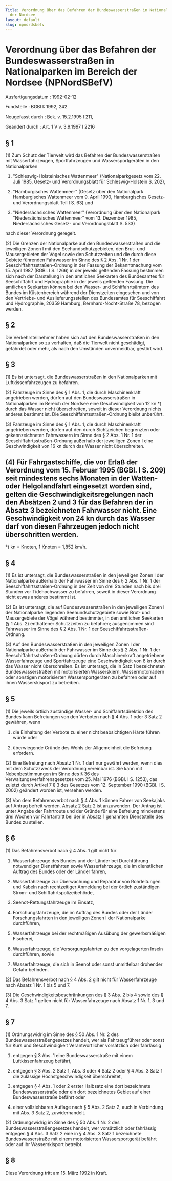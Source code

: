 ```yaml
---
Title: Verordnung über das Befahren der Bundeswasserstraßen in Nationalparken im Bereich
  der Nordsee
layout: default
slug: npnordsbefv
---
```


# Verordnung über das Befahren der Bundeswasserstraßen in Nationalparken im Bereich der Nordsee (NPNordSBefV)

Ausfertigungsdatum
:   1992-02-12

Fundstelle
:   BGBl I: 1992, 242

Neugefasst durch
:   Bek. v. 15.2.1995 I 211,

Geändert durch
:   Art. 1 V v. 3.9.1997 I 2216


## § 1

(1) Zum Schutz der Tierwelt wird das Befahren der Bundeswasserstraßen
mit Wasserfahrzeugen, Sportfahrzeugen und Wassersportgeräten in den
Nationalparken

1.  "Schleswig-Holsteinisches Wattenmeer" (Nationalparkgesetz vom 22. Juli
    1985, Gesetz- und Verordnungsblatt für Schleswig-Holstein S. 202),


2.  "Hamburgisches Wattenmeer" (Gesetz über den Nationalpark Hamburgisches
    Wattenmeer vom 9. April 1990, Hamburgisches Gesetz- und
    Verordnungsblatt Teil I S. 63) und


3.  "Niedersächsisches Wattenmeer" (Verordnung über den Nationalpark
    "Niedersächsisches Wattenmeer" vom 13. Dezember 1985,
    Niedersächsisches Gesetz- und Verordnungsblatt S. 533)



nach dieser Verordnung geregelt.

(2) Die Grenzen der Nationalparke auf den Bundeswasserstraßen und die
jeweiligen Zonen I mit den Seehundschutzgebieten, den Brut- und
Mausergebieten der Vögel sowie den Schutzzeiten und die durch diese
Gebiete führenden Fahrwasser im Sinne des § 2 Abs. 1 Nr. 1 der
Seeschiffahrtsstraßen-Ordnung in der Fassung der Bekanntmachung vom
15\. April 1987 (BGBl. I S. 1266) in der jeweils geltenden Fassung
bestimmen sich nach der Darstellung in den amtlichen Seekarten des
Bundesamtes für Seeschiffahrt und Hydrographie in der jeweils
geltenden Fassung. Die amtlichen Seekarten können bei den Wasser- und
Schiffahrtsämtern des Bundes im Küstenbereich während der Dienstzeiten
eingesehen und von den Vertriebs- und Auslieferungsstellen des
Bundesamtes für Seeschiffahrt und Hydrographie, 20359 Hamburg,
Bernhard-Nocht-Straße 78, bezogen werden.


## § 2

Die Verkehrsteilnehmer haben sich auf den Bundeswasserstraßen in den
Nationalparken so zu verhalten, daß die Tierwelt nicht geschädigt,
gefährdet oder mehr, als nach den Umständen unvermeidbar, gestört
wird.


## § 3

(1) Es ist untersagt, die Bundeswasserstraßen in den Nationalparken
mit Luftkissenfahrzeugen zu befahren.

(2) Fahrzeuge im Sinne des § 1 Abs. 1, die durch Maschinenkraft
angetrieben werden, dürfen auf den Bundeswasserstraßen in
Nationalparken im Bereich der Nordsee eine Geschwindigkeit von 12 kn
\*) durch das Wasser nicht überschreiten, soweit in dieser Verordnung
nichts anderes bestimmt ist. Die Seeschiffahrtsstraßen-Ordnung bleibt
unberührt.

(3) Fahrzeuge im Sinne des § 1 Abs. 1, die durch Maschinenkraft
angetrieben werden, dürfen auf den durch Sichtzeichen begrenzten oder
gekennzeichneten Fahrwassern im Sinne des § 2 Abs. 1 Nr. 1 der
Seeschiffahrtsstraßen-Ordnung außerhalb der jeweiligen Zonen I eine
Geschwindigkeit von 16 kn durch das Wasser nicht überschreiten.

(4) Für Fahrgastschiffe, die vor Erlaß der Verordnung vom 15. Februar
1995 (BGBl. I S. 209) seit mindestens sechs Monaten in der Watten-
oder Helgolandfahrt eingesetzt worden sind, gelten die
Geschwindigkeitsregelungen nach den Absätzen 2 und 3 für das Befahren
der in Absatz 3 bezeichneten Fahrwasser nicht. Eine Geschwindigkeit
von 24 kn durch das Wasser darf von diesen Fahrzeugen jedoch nicht
überschritten werden.
-----

\*) kn = Knoten, 1 Knoten = 1,852 km/h.





## § 4

(1) Es ist untersagt, die Bundeswasserstraßen in den jeweiligen Zonen
I der Nationalparke außerhalb der Fahrwasser im Sinne des § 2 Abs. 1
Nr. 1 der Seeschiffahrtsstraßen-Ordnung in der Zeit von drei Stunden
nach bis drei Stunden vor Tidehochwasser zu befahren, soweit in dieser
Verordnung nicht etwas anderes bestimmt ist.

(2) Es ist untersagt, die auf Bundeswasserstraßen in den jeweiligen
Zonen I der Nationalparke liegenden Seehundschutzgebiete sowie Brut-
und Mausergebiete der Vögel während bestimmter, in den amtlichen
Seekarten (§ 1 Abs. 2) enthaltener Schutzzeiten zu befahren;
ausgenommen sind Fahrwasser im Sinne des § 2 Abs. 1 Nr. 1 der
Seeschiffahrtsstraßen-Ordnung.

(3) Auf den Bundeswasserstraßen in den jeweiligen Zonen I der
Nationalparke außerhalb der Fahrwasser im Sinne des § 2 Abs. 1 Nr. 1
der Seeschiffahrtsstraßen-Ordnung dürfen durch Maschinenkraft
angetriebene Wasserfahrzeuge und Sportfahrzeuge eine Geschwindigkeit
von 8 kn durch das Wasser nicht überschreiten. Es ist untersagt, die
in Satz 1 bezeichneten Bundeswasserstraßen mit motorisierten
Wasserskiern, Wassermotorrädern oder sonstigen motorisierten
Wassersportgeräten zu befahren oder auf ihnen Wasserskisport zu
betreiben.


## § 5

(1) Die jeweils örtlich zuständige Wasser- und Schiffahrtsdirektion
des Bundes kann Befreiungen von den Verboten nach § 4 Abs. 1 oder 3
Satz 2 gewähren, wenn

1.  die Einhaltung der Verbote zu einer nicht beabsichtigten Härte führen
    würde oder


2.  überwiegende Gründe des Wohls der Allgemeinheit die Befreiung
    erfordern.




(2) Eine Befreiung nach Absatz 1 Nr. 1 darf nur gewährt werden, wenn
dies mit dem Schutzzweck der Verordnung vereinbar ist. Sie kann mit
Nebenbestimmungen im Sinne des § 36 des Verwaltungsverfahrensgesetzes
vom 25. Mai 1976 (BGBl. I S. 1253), das zuletzt durch Artikel 7 § 3
des Gesetzes vom 12. September 1990 (BGBl. I S. 2002) geändert worden
ist, versehen werden.

(3) Von dem Befahrensverbot nach § 4 Abs. 1 können Fahrer von
Seekajaks auf Antrag befreit werden. Absatz 2 Satz 2 ist anzuwenden.
Der Antrag ist unter Angabe der Fahrtroute und der Gründe für eine
Befreiung mindestens drei Wochen vor Fahrtantritt bei der in Absatz 1
genannten Dienststelle des Bundes zu stellen.


## § 6

(1) Das Befahrensverbot nach § 4 Abs. 1 gilt nicht für

1.  Wasserfahrzeuge des Bundes und der Länder bei Durchführung notwendiger
    Dienstfahrten sowie Wasserfahrzeuge, die im dienstlichen Auftrag des
    Bundes oder der Länder fahren,


2.  Wasserfahrzeuge zur Überwachung und Reparatur von Rohrleitungen und
    Kabeln nach rechtzeitiger Anmeldung bei der örtlich zuständigen Strom-
    und Schiffahrtspolizeibehörde,


3.  Seenot-Rettungsfahrzeuge im Einsatz,


4.  Forschungsfahrzeuge, die im Auftrag des Bundes oder der Länder
    Forschungsfahrten in den jeweiligen Zonen I der Nationalparke
    durchführen,


5.  Wasserfahrzeuge bei der rechtmäßigen Ausübung der gewerbsmäßigen
    Fischerei,


6.  Wasserfahrzeuge, die Versorgungsfahrten zu den vorgelagerten Inseln
    durchführen, sowie


7.  Wasserfahrzeuge, die sich in Seenot oder sonst unmittelbar drohender
    Gefahr befinden.




(2) Das Befahrensverbot nach § 4 Abs. 2 gilt nicht für Wasserfahrzeuge
nach Absatz 1 Nr. 1 bis 5 und 7.

(3) Die Geschwindigkeitsbeschränkungen des § 3 Abs. 2 bis 4 sowie des
§ 4 Abs. 3 Satz 1 gelten nicht für Wasserfahrzeuge nach Absatz 1 Nr.
1, 3 und 7.


## § 7

(1) Ordnungswidrig im Sinne des § 50 Abs. 1 Nr. 2 des
Bundeswasserstraßengesetzes handelt, wer als Fahrzeugführer oder sonst
für Kurs und Geschwindigkeit Verantwortlicher vorsätzlich oder
fahrlässig

1.  entgegen § 3 Abs. 1 eine Bundeswasserstraße mit einem
    Luftkissenfahrzeug befährt,


2.  entgegen § 3 Abs. 2 Satz 1, Abs. 3 oder 4 Satz 2 oder § 4 Abs. 3 Satz
    1 die zulässige Höchstgeschwindigkeit überschreitet,


3.  entgegen § 4 Abs. 1 oder 2 erster Halbsatz eine dort bezeichnete
    Bundeswasserstraße oder ein dort bezeichnetes Gebiet auf einer
    Bundeswasserstraße befährt oder


4.  einer vollziehbaren Auflage nach § 5 Abs. 2 Satz 2, auch in Verbindung
    mit Abs. 3 Satz 2, zuwiderhandelt.




(2) Ordnungswidrig im Sinne des § 50 Abs. 1 Nr. 2 des
Bundeswasserstraßengesetzes handelt, wer vorsätzlich oder fahrlässig
entgegen § 4 Abs. 3 Satz 2 eine in § 4 Abs. 3 Satz 1 bezeichnete
Bundeswasserstraße mit einem motorisierten Wassersportgerät befährt
oder auf ihr Wasserskisport betreibt.


## § 8

Diese Verordnung tritt am  15. März 1992 in Kraft.

